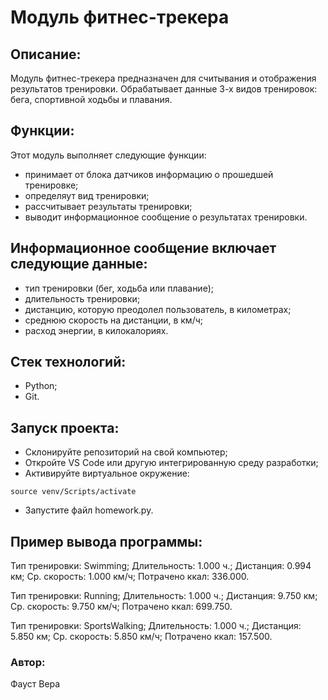 # Модуль фитнес-трекера

## Описание:
Модуль фитнес-трекера предназначен для считывания и отображения результатов тренировки.
Обрабатывает данные 3-х видов тренировок: бега, спортивной ходьбы и плавания.

## Функции:
Этот модуль выполняет следующие функции:
- принимает от блока датчиков информацию о прошедшей тренировке;
- определяут вид тренировки;
- рассчитывает результаты тренировки;
- выводит информационное сообщение о результатах тренировки.

## Информационное сообщение включает следующие данные:
- тип тренировки (бег, ходьба или плавание);
- длительность тренировки;
- дистанцию, которую преодолел пользователь, в километрах;
- среднюю скорость на дистанции, в км/ч;
- расход энергии, в килокалориях.

## Стек технологий:
- Python;
- Git.

## Запуск проекта:
- Склонируйте репозиторий на свой компьютер;
- Откройте VS Code или другую интегрированную среду разработки;
- Активируйте виртуальное окружение:
```
source venv/Scripts/activate
```
- Запустите файл homework.py.

## Пример вывода программы:
Тип тренировки: Swimming; Длительность: 1.000 ч.; Дистанция: 0.994 км; Ср. скорость: 1.000 км/ч; Потрачено ккал: 336.000.

Тип тренировки: Running; Длительность: 1.000 ч.; Дистанция: 9.750 км; Ср. скорость: 9.750 км/ч; Потрачено ккал: 699.750.

Тип тренировки: SportsWalking; Длительность: 1.000 ч.; Дистанция: 5.850 км; Ср. скорость: 5.850 км/ч; Потрачено ккал: 157.500.


### Автор:
Фауст Вера
